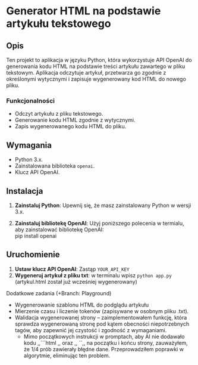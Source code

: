 # Generator HTML na podstawie artykułu tekstowego

## Opis

Ten projekt to aplikacja w języku Python, która wykorzystuje API OpenAI do generowania kodu HTML na podstawie treści artykułu zawartego w pliku tekstowym.
Aplikacja odczytuje artykuł, przetwarza go zgodnie z określonymi wytycznymi i zapisuje wygenerowany kod HTML do nowego pliku.

### Funkcjonalności

- Odczyt artykułu z pliku tekstowego.
- Generowanie kodu HTML zgodnie z wytycznymi.
- Zapis wygenerowanego kodu HTML do pliku.

## Wymagania

- Python 3.x.
- Zainstalowana biblioteka `openai`.
- Klucz API OpenAI.

## Instalacja

1. **Zainstaluj Python**: Upewnij się, że masz zainstalowany Python w wersji 3.x.

2. **Zainstaluj bibliotekę OpenAI**: Użyj poniższego polecenia w termialu, aby zainstalować bibliotekę OpenAI:<br>
   pip install openai

## Uruchomienie
1. **Ustaw klucz API OpenAI**: Zastąp `YOUR_API_KEY`
2. **Wygeneruj artykuł z pliku txt**: w terminalu wpisz ```python app.py ``` (artykul.html został już wcześniej wygenerowany)

Dodatkowe zadania (+Branch: Playground)
- Wygenerowanie szablonu HTML do podglądu artykułu 
- Mierzenie czasu i liczenie tokenów (zapisywane w osobnym pliku .txt).
- Walidacja wygenerowanej strony – zaimplementowałem funkcję, która sprawdza wygenerowaną stronę pod kątem obecności niepotrzebnych tagów, aby zapewnić jej czystość i zgodność z wymaganiami.
   - Mimo początkowych instrukcji w promptach, aby AI nie dodawało kodu ,,```html ,, oraz ,, ``,, na początku i końcu strony, zauważyłem, że 1/4 prób zawierały błędne dane. Przeprowadziłem poprawki w algorytmie, eliminując ten problem.
